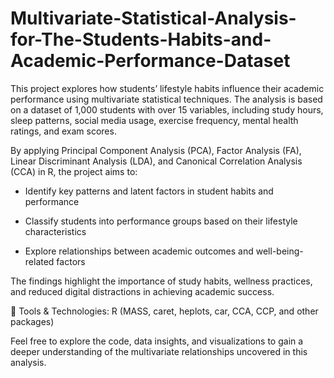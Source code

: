 # Multivariate-Statistical-Analysis-for-The-Students-Habits-and-Academic-Performance-Dataset
This project explores how students’ lifestyle habits influence their academic performance using multivariate statistical techniques. The analysis is based on a dataset of 1,000 students with over 15 variables, including study hours, sleep patterns, social media usage, exercise frequency, mental health ratings, and exam scores.

By applying Principal Component Analysis (PCA), Factor Analysis (FA), Linear Discriminant Analysis (LDA), and Canonical Correlation Analysis (CCA) in R, the project aims to:

-  Identify key patterns and latent factors in student habits and performance

-  Classify students into performance groups based on their lifestyle characteristics

-  Explore relationships between academic outcomes and well-being-related factors

The findings highlight the importance of study habits, wellness practices, and reduced digital distractions in achieving academic success.

📌 Tools & Technologies: R (MASS, caret, heplots, car, CCA, CCP, and other packages)

Feel free to explore the code, data insights, and visualizations to gain a deeper understanding of the multivariate relationships uncovered in this analysis.
